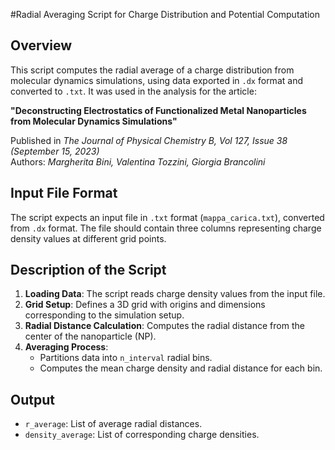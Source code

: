 #Radial Averaging Script for Charge Distribution and Potential Computation

## Overview
This script computes the radial average of a charge distribution from molecular dynamics simulations, using data exported in `.dx` format and converted to `.txt`. It was used in the analysis for the article:

**"Deconstructing Electrostatics of Functionalized Metal Nanoparticles from Molecular Dynamics Simulations"**

Published in *The Journal of Physical Chemistry B, Vol 127, Issue 38 (September 15, 2023)*  
Authors: *Margherita Bini, Valentina Tozzini, Giorgia Brancolini*  


## Input File Format
The script expects an input file in `.txt` format (`mappa_carica.txt`), converted from `.dx` format. The file should contain three columns representing charge density values at different grid points.

## Description of the Script
1. **Loading Data**: The script reads charge density values from the input file.
2. **Grid Setup**: Defines a 3D grid with origins and dimensions corresponding to the simulation setup.
3. **Radial Distance Calculation**: Computes the radial distance from the center of the nanoparticle (NP).
4. **Averaging Process**:
   - Partitions data into `n_interval` radial bins.
   - Computes the mean charge density and radial distance for each bin.


## Output
- `r_average`: List of average radial distances.
- `density_average`: List of corresponding charge densities.




